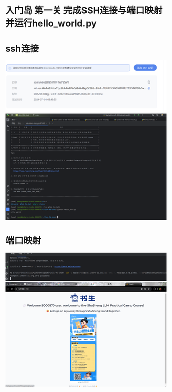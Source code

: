 # 入门岛 第一关 完成SSH连接与端口映射并运行hello_world.py
# ssh连接
![GitHub Logo](./images/ssh-1.png)
![GitHub Logo](./images/ssh-2.png)
# 端口映射
![GitHub Logo](./images/端口-1.png)
![GitHub Logo](./images/端口-2.png)
